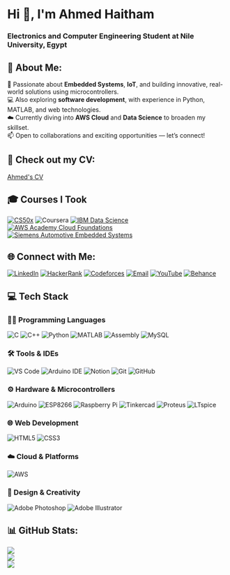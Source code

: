 <h1>Hi 👋, I'm Ahmed Haitham</h1>
<h3>Electronics and Computer Engineering Student at Nile University, Egypt</h3>

## 💫 About Me:
🔧 Passionate about <strong>Embedded Systems</strong>, <strong>IoT</strong>, and building innovative, real-world solutions using microcontrollers. <br>
💻 Also exploring <strong>software development</strong>, with experience in Python, MATLAB, and web technologies. <br>
☁️ Currently diving into <strong>AWS Cloud</strong> and <strong>Data Science</strong> to broaden my skillset. <br>
📫 Open to collaborations and exciting opportunities — let’s connect!

## 📝 Check out my CV:
[Ahmed's CV](https://drive.google.com/file/d/1fxm6Sk8PWPynkXcnWZxPdcOkl6KUCnO2/view?usp=sharing)

## 🎓 Courses I Took
[![CS50x](https://img.shields.io/badge/CS50x-Harvard-red?style=for-the-badge&logo=harvard&logoColor=white)](https://cs50.harvard.edu/x/)
![Coursera](https://img.shields.io/badge/Coursera-0056D2?style=for-the-badge&logo=coursera&logoColor=white)
[![IBM Data Science](https://img.shields.io/badge/IBM_Data_Science-blue?style=for-the-badge&logo=ibm&logoColor=white)](https://www.coursera.org/professional-certificates/ibm-data-science)
[![AWS Academy Cloud Foundations](https://img.shields.io/badge/AWS_Academy_Cloud_Foundations-orange?style=for-the-badge&logo=amazonaws&logoColor=white)](https://aws.amazon.com/training/awsacademy/)
[![Siemens Automotive Embedded Systems](https://img.shields.io/badge/Siemens_Automotive_Embedded_Systems-blue?style=for-the-badge&logo=siemens&logoColor=white)](https://www.siemens.com)


## 🌐 Connect with Me:
[![LinkedIn](https://img.shields.io/badge/LinkedIn-%230077B5.svg?logo=linkedin&logoColor=white)](https://linkedin.com/in/ahmed-haitham-amer)
[![HackerRank](https://img.shields.io/badge/HackerRank-2EC866?logo=HackerRank&logoColor=white)](https://www.hackerrank.com/ahmedhaitham589)
[![Codeforces](https://img.shields.io/badge/Codeforces-1f8acb.svg?logo=codeforces&logoColor=white)](https://codeforces.com/profile/ahmedhaithamamer)
[![Email](https://img.shields.io/badge/Email-D14836?logo=gmail&logoColor=white)](mailto:ahmedhaitham589@gmail.com)
[![YouTube](https://img.shields.io/badge/YouTube-%23FF0000.svg?logo=YouTube&logoColor=white)](https://youtube.com/@ahmedhaitham4331)
[![Behance](https://img.shields.io/badge/Behance-1769ff?logo=behance&logoColor=white)](https://behance.net/ahmedhaitham10)

## 💻 Tech Stack

### 👨‍💻 Programming Languages
![C](https://img.shields.io/badge/C-%2300599C.svg?style=for-the-badge&logo=c&logoColor=white)
![C++](https://img.shields.io/badge/C++-%2300599C.svg?style=for-the-badge&logo=c%2B%2B&logoColor=white)
![Python](https://img.shields.io/badge/Python-3776AB.svg?style=for-the-badge&logo=python&logoColor=white)
![MATLAB](https://img.shields.io/badge/MATLAB-orange?style=for-the-badge&logo=Mathworks&logoColor=white)
![Assembly](https://img.shields.io/badge/Assembly-000000?style=for-the-badge&logoColor=white)
![MySQL](https://img.shields.io/badge/MySQL-4479A1.svg?style=for-the-badge&logo=mysql&logoColor=white)

### 🛠️ Tools & IDEs
![VS Code](https://img.shields.io/badge/VSCode-007ACC.svg?style=for-the-badge&logo=visual-studio-code&logoColor=white)
![Arduino IDE](https://img.shields.io/badge/Arduino_IDE-00979D.svg?style=for-the-badge&logo=arduino&logoColor=white)
![Notion](https://img.shields.io/badge/Notion-000000.svg?style=for-the-badge&logo=notion&logoColor=white)
![Git](https://img.shields.io/badge/Git-F05032.svg?style=for-the-badge&logo=git&logoColor=white)
![GitHub](https://img.shields.io/badge/GitHub-181717.svg?style=for-the-badge&logo=github&logoColor=white)

### ⚙️ Hardware & Microcontrollers
![Arduino](https://img.shields.io/badge/Arduino-00979D.svg?style=for-the-badge&logo=Arduino&logoColor=white)
![ESP8266](https://img.shields.io/badge/ESP8266-E7352C.svg?style=for-the-badge&logo=espressif&logoColor=white)
![Raspberry Pi](https://img.shields.io/badge/Raspberry_Pi-C51A4A.svg?style=for-the-badge&logo=raspberry-pi&logoColor=white)
![Tinkercad](https://img.shields.io/badge/Tinkercad-FFAE1A.svg?style=for-the-badge&logo=tinkercad&logoColor=white)
![Proteus](https://img.shields.io/badge/Proteus-36454F.svg?style=for-the-badge&logoColor=white)
![LTspice](https://img.shields.io/badge/LTspice-003366.svg?style=for-the-badge&logo=analog-devices&logoColor=white)

### 🌐 Web Development
![HTML5](https://img.shields.io/badge/HTML5-E34F26.svg?style=for-the-badge&logo=html5&logoColor=white)
![CSS3](https://img.shields.io/badge/CSS3-1572B6.svg?style=for-the-badge&logo=css3&logoColor=white)

### ☁️ Cloud & Platforms
![AWS](https://img.shields.io/badge/AWS-FF9900.svg?style=for-the-badge&logo=amazon-aws&logoColor=white)

### 🎨 Design & Creativity
![Adobe Photoshop](https://img.shields.io/badge/Photoshop-31A8FF.svg?style=for-the-badge&logo=adobe-photoshop&logoColor=white)
![Adobe Illustrator](https://img.shields.io/badge/Illustrator-FF9A00.svg?style=for-the-badge&logo=adobe-illustrator&logoColor=white)



## 📊 GitHub Stats:
![](https://github-readme-stats.vercel.app/api?username=ahmedhaithamamer&theme=dark&hide_border=true&include_all_commits=true&count_private=true)  
![](https://nirzak-streak-stats.vercel.app/?user=ahmedhaithamamer&theme=dark&hide_border=true)  
![](https://github-readme-stats.vercel.app/api/top-langs/?username=ahmedhaithamamer&theme=dark&hide_border=true&layout=compact)

